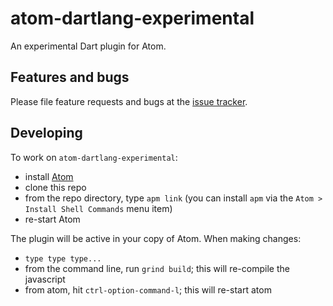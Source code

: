 # atom-dartlang-experimental

An experimental Dart plugin for Atom.

## Features and bugs

Please file feature requests and bugs at the [issue tracker][tracker].

[tracker]: https://github.com/dart-lang/atom-dartlang-experimental/issues

## Developing

To work on `atom-dartlang-experimental`:

- install [Atom](https://atom.io/)
- clone this repo
- from the repo directory, type `apm link` (you can install `apm` via the `Atom > Install Shell Commands` menu item)
- re-start Atom

The plugin will be active in your copy of Atom. When making changes:

- `type type type...`
- from the command line, run `grind build`; this will re-compile the javascript
- from atom, hit `ctrl-option-command-l`; this will re-start atom
